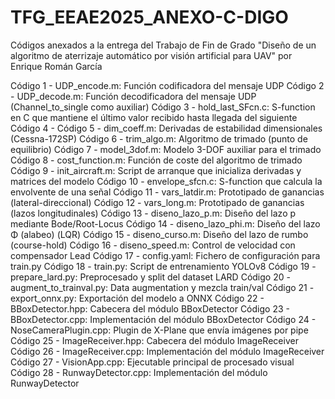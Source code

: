 # TFG_EEAE2025_ANEXO-C-DIGO
Códigos anexados a la entrega del Trabajo de Fin de Grado "Diseño de un algoritmo de aterrizaje automático por visión artificial para UAV" por Enrique Román García

Código 1 - UDP_encode.m: Función codificadora del mensaje UDP
Código 2 - UDP_decode.m: Función decodificadora del mensaje UDP (Channel_to_single como auxiliar)
Código 3 - hold_last_SFcn.c: S-function en C que mantiene el último valor recibido hasta llegada del siguiente
Código 4 - 
Código 5 - dim_coeff.m: Derivadas de estabilidad dimensionales (Cessna-172SP)
Código 6 - trim_algo.m: Algoritmo de trimado (punto de equilibrio)
Código 7 - model_3dof.m: Modelo 3-DOF auxiliar para el trimado
Código 8 - cost_function.m: Función de coste del algoritmo de trimado
Código 9 - init_aircraft.m: Script de arranque que inicializa derivadas y matrices del modelo
Código 10 - envelope_sfcn.c: S-function que calcula la envolvente de una señal
Código 11 - vars_latdir.m: Prototipado de ganancias (lateral-direccional)
Código 12 - vars_long.m: Prototipado de ganancias (lazos longitudinales)
Código 13 - diseno_lazo_p.m: Diseño del lazo p mediante Bode/Root-Locus
Código 14 - diseno_lazo_phi.m: Diseño del lazo Φ (alabeo) (LQR)
Código 15 - diseno_curso.m: Diseño del lazo de rumbo (course-hold)
Código 16 - diseno_speed.m: Control de velocidad con compensador Lead
Código 17 - config.yaml: Fichero de configuración para train.py
Código 18 - train.py: Script de entrenamiento YOLOv8
Código 19 - prepare_lard.py: Preprocesado y split del dataset LARD
Código 20 - augment_to_trainval.py: Data augmentation y mezcla train/val
Código 21 - export_onnx.py: Exportación del modelo a ONNX
Código 22 - BBoxDetector.hpp: Cabecera del módulo BBoxDetector
Código 23 - BBoxDetector.cpp: Implementación del módulo BBoxDetector
Código 24 - NoseCameraPlugin.cpp: Plugin de X-Plane que envía imágenes por pipe
Código 25 - ImageReceiver.hpp: Cabecera del módulo ImageReceiver
Código 26 - ImageReceiver.cpp: Implementación del módulo ImageReceiver
Código 27 - VisionApp.cpp: Ejecutable principal de procesado visual
Código 28 - RunwayDetector.cpp: Implementación del módulo RunwayDetector
